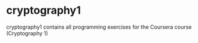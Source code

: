 cryptography1
=============

cryptography1 contains all programming exercises for the Coursera course (Cryptography 1)


